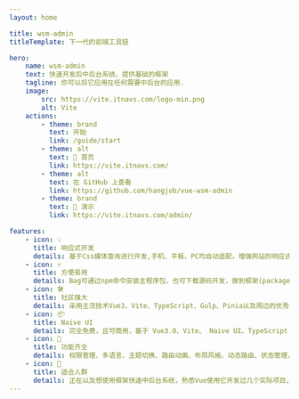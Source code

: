 ```yaml
---
layout: home

title: wsm-admin
titleTemplate: 下一代的前端工具链

hero:
    name: wsm-admin
    text: 快速开发后中后台系统，提供基础的框架
    tagline: 你可以将它应用在任何需要中后台的应用.
    image:
        src: https://vite.itnavs.com/logo-min.png
        alt: Vite
    actions:
        - theme: brand
          text: 开始
          link: /guide/start
        - theme: alt
          text: 🤗 首页
          link: https://vite.itnavs.com/
        - theme: alt
          text: 在 GitHub 上查看
          link: https://github.com/hangjob/vue-wsm-admin
        - theme: brand
          text: 🎉 演示
          link: https://vite.itnavs.com/admin/

features:
    - icon: 💡
      title: 响应式开发
      details: 基于Css媒体查询进行开发,手机、平板、PC均自动适配，增强网站的响应式设计，提高网站的可用性，减少开发成本和维护工作
    - icon: ⚡️
      title: 方便易用
      details: Bag可通过npm命令安装主程序包，也可下载源码开发，做到框架(packages)和应用(app)分开，即可以减少项目之间的耦合，也能提升项目扩展性
    - icon: 🛠️
      title: 社区强大
      details: 采用主流技术Vue3、Vite、TypeScript、Gulp、Pinia以及周边的优秀的插件搭建，不用担心自己业务所受框架有限的瓶颈
    - icon: 📦
      title: Naive UI
      details: 完全免费，且可商用，基于 Vue3.0、Vite、 Naive UI、TypeScript 的中后台解决方案，它使用了最新的前端技术栈，并提炼了典型的业务模型
    - icon: 🔩
      title: 功能齐全
      details: 权限管理、多语言、主题切换、路由动画、布局风格、动态路由、状态管理，请求封装等等，旨在让开发者能够以最小的成本开发中后台系统，降低开发量
    - icon: 🔑
      title: 适合人群
      details: 正在以及想使用框架快速中后台系统，熟悉Vue使用它开发过几个实际项目，热爱技术，爱学习，想进阶和提升的同学
---
```

